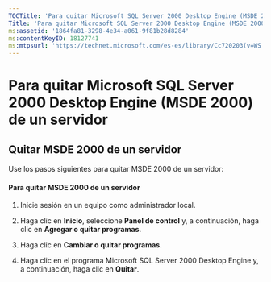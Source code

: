 ```yaml
---
TOCTitle: 'Para quitar Microsoft SQL Server 2000 Desktop Engine (MSDE 2000) de un servidor'
Title: 'Para quitar Microsoft SQL Server 2000 Desktop Engine (MSDE 2000) de un servidor'
ms:assetid: '1864fa81-3298-4e34-a061-9f81b28d8284'
ms:contentKeyID: 18127741
ms:mtpsurl: 'https://technet.microsoft.com/es-es/library/Cc720203(v=WS.10)'
---
```


Para quitar Microsoft SQL Server 2000 Desktop Engine (MSDE 2000) de un servidor
===============================================================================

Quitar MSDE 2000 de un servidor
-------------------------------

Use los pasos siguientes para quitar MSDE 2000 de un servidor:

#### Para quitar MSDE 2000 de un servidor

1.  Inicie sesión en un equipo como administrador local.

2.  Haga clic en **Inicio**, seleccione **Panel de control** y, a continuación, haga clic en **Agregar o quitar programas**.

3.  Haga clic en **Cambiar o quitar programas**.

4.  Haga clic en el programa Microsoft SQL Server 2000 Desktop Engine y, a continuación, haga clic en **Quitar**.
